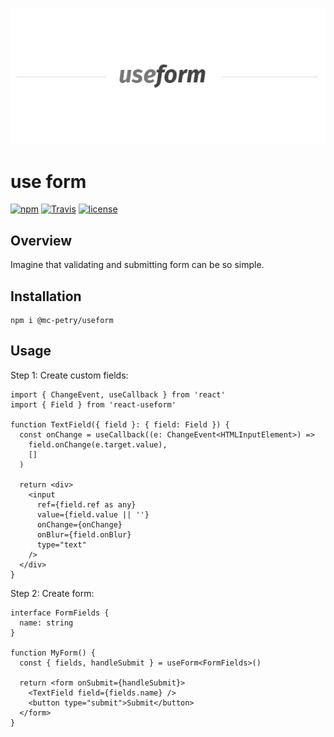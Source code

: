 <p align="center">
<img src="./logo.png">
</p>

# use form


[![npm](https://img.shields.io/npm/v/react-useforms.svg)](https://www.npmjs.com/package/forms-builder)
[![Travis](https://img.shields.io/travis/mc-petry/forms-builder.svg)](https://travis-ci.org/mc-petry/forms-builder)
[![license](https://img.shields.io/github/license/mashape/apistatus.svg)](https://opensource.org/licenses/MIT)


## Overview

Imagine that validating and submitting form can be so simple.

## Installation

```
npm i @mc-petry/useform
```

## Usage

Step 1: Create custom fields:
```tsx
import { ChangeEvent, useCallback } from 'react'
import { Field } from 'react-useform'

function TextField({ field }: { field: Field }) {
  const onChange = useCallback((e: ChangeEvent<HTMLInputElement>) =>
    field.onChange(e.target.value),
    []
  )

  return <div>
    <input
      ref={field.ref as any}
      value={field.value || ''}
      onChange={onChange}
      onBlur={field.onBlur}
      type="text"
    />
  </div>
}
```

Step 2: Create form:
```tsx
interface FormFields {
  name: string
}

function MyForm() {
  const { fields, handleSubmit } = useForm<FormFields>()

  return <form onSubmit={handleSubmit}>
    <TextField field={fields.name} />
    <button type="submit">Submit</button>
  </form>  
}
```